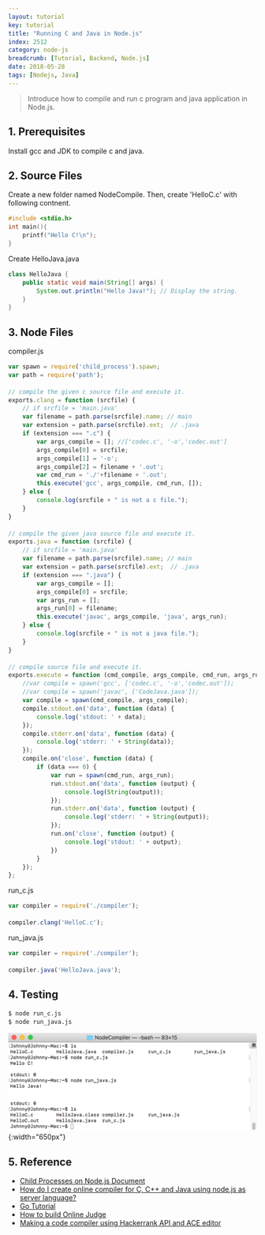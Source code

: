```yaml
---
layout: tutorial
key: tutorial
title: "Running C and Java in Node.js"
index: 2512
category: node-js
breadcrumb: [Tutorial, Backend, Node.js]
date: 2018-05-28
tags: [Nodejs, Java]
---
```


> Introduce how to compile and run c program and java application in Node.js.

## 1. Prerequisites
Install gcc and JDK to compile c and java.

## 2. Source Files
Create a new folder named NodeCompile. Then, create 'HelloC.c' with following contnent.
```c++
#include <stdio.h>
int main(){
    printf("Hello C!\n");
}
```
Create HelloJava.java
```java
class HelloJava {
    public static void main(String[] args) {
        System.out.println("Hello Java!"); // Display the string.
    }
}
```
## 3. Node Files
compiler.js
```javascript
var spawn = require('child_process').spawn;
var path = require('path');

// compile the given c source file and execute it.
exports.clang = function (srcfile) {
    // if srcfile = 'main.java'
    var filename = path.parse(srcfile).name; // main
    var extension = path.parse(srcfile).ext;  // .java
    if (extension === ".c") {
        var args_compile = []; //['codec.c', '-o','codec.out']
        args_compile[0] = srcfile;
        args_compile[1] = '-o';
        args_compile[2] = filename + '.out';
        var cmd_run = './'+filename + '.out';
        this.execute('gcc', args_compile, cmd_run, []);
    } else {
        console.log(srcfile + " is not a c file.");
    }
}

// compile the given java source file and execute it.
exports.java = function (srcfile) {
    // if srcfile = 'main.java'
    var filename = path.parse(srcfile).name; // main
    var extension = path.parse(srcfile).ext;  // .java
    if (extension === ".java") {
        var args_compile = [];
        args_compile[0] = srcfile;
        var args_run = [];
        args_run[0] = filename;
        this.execute('javac', args_compile, 'java', args_run);
    } else {
        console.log(srcfile + " is not a java file.");
    }
}

// compile source file and execute it.
exports.execute = function (cmd_compile, args_compile, cmd_run, args_run) {
    //var compile = spawn('gcc', ['codec.c', '-o','codec.out']);
    //var compile = spawn('javac', ['CodeJava.java']);
    var compile = spawn(cmd_compile, args_compile);
    compile.stdout.on('data', function (data) {
        console.log('stdout: ' + data);
    });
    compile.stderr.on('data', function (data) {
        console.log('stderr: ' + String(data));
    });
    compile.on('close', function (data) {
        if (data === 0) {
            var run = spawn(cmd_run, args_run);
            run.stdout.on('data', function (output) {
                console.log(String(output));
            });
            run.stderr.on('data', function (output) {
                console.log('stderr: ' + String(output));
            });
            run.on('close', function (output) {
                console.log('stdout: ' + output);
            })
        }
    });
};
```
run_c.js
```javascript
var compiler = require('./compiler');

compiler.clang('HelloC.c');
```
run_java.js
```javascript
var compiler = require('./compiler');

compiler.java('HelloJava.java');
```

## 4. Testing
```sh
$ node run_c.js
$ node run_java.js
```
![image](/public/images/frontend/2512/run.png){:width="650px"}

## 5. Reference
* [Child Processes on Node.js Document](https://nodejs.org/api/child_process.html)
* [How do I create online compiler for C, C++ and Java using node.js as server language?](https://www.quora.com/How-do-I-create-online-compiler-for-C-C++-and-Java-using-node-js-as-server-language)
* [Go Tutorial](https://www.tutorialspoint.com/go/index.htm)
* [How to build Online Judge](https://www.zhihu.com/question/20343652)
* [Making a code compiler using Hackerrank API and ACE editor](http://blog.arpitdubey.com/making-a-code-compiler-using-hackerrank-api-and-ace-editor/)
